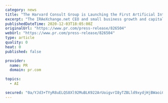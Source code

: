 ```yaml
---
category: news
title: "The Harvard Consult Group is Launching the First Artificial Intelligence Based Business Coaching Platform-as-a-Service"
excerpt: "The IRAeXchange.net CEO and small business growth and capital raising expert James A. Jones has launched a Global Strategic Partnership with LPW, an international business coaching platform and Small Business Breakthroughs Magazine."
publishedDateTime: 2020-12-03T18:05:00Z
originalUrl: "https://www.pr.com/press-release/826504"
webUrl: "https://www.pr.com/press-release/826504"
type: article
quality: 0
heat: 0
published: false

provider:
  name: PR
  domain: pr.com

topics:
  - AI

secured: "0a/YJd3+TYyR8uELQS8Xl92MuBLK922ArUoigvrI8yTZBLld9xydjHjBWaoiCJikmuhXxDrB2XBKSeleJm/glZMTyAsp+UMxgKCq6R+qyk4X4dxf18p5rNWN9oftpzJ8QO/u7AvbHbly7ak1T8tuVVl3GLGazZGw51i8PmVyaIcRs+7btGHwryzwimiGO4CX94sUI1e+KEmwYwoqISInoI15QZ1aFHj5xNmPFbuYLwhkuTxAVnaNuWOsE6qg/NGg06tmkvN14aylSCWQqEFOIfZqrtykbHGFWW3cCJjfTXYH9mNI5cluSTeTMC44sV2rf3BCVlTgQ2ITO4bFhuVJ6JqGWAYdT8S2JdRPGQO4WZo=;ZPXq5pgjyAo0s2IhXvY7Cw=="
---
```


